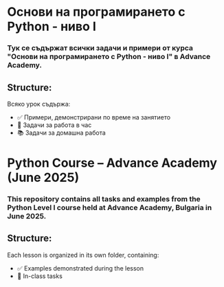 # Основи на програмирането с Python - ниво I
### Тук се съдържат всички задачи и примери от курса "Основи на програмирането с Python - ниво I" в Advance Academy.


## Structure:
Всяко урок съдържа:
- ✅ Примери, демонстрирани по време на занятието
- 📝 Задачи за работа в час
- 📚 Задачи за домашна работа



# Python Course – Advance Academy (June 2025)
### This repository contains all tasks and examples from the Python Level I course held at Advance Academy, Bulgaria in June 2025.


## Structure:
Each lesson is organized in its own folder, containing:
- ✅ Examples demonstrated during the lesson
- 📝 In-class tasks

